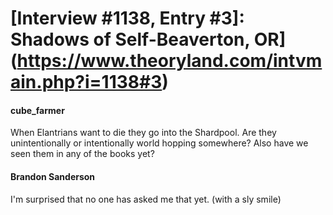 # [Interview #1138, Entry #3]: Shadows of Self-Beaverton, OR](https://www.theoryland.com/intvmain.php?i=1138#3)

#### cube\_farmer

When Elantrians want to die they go into the Shardpool. Are they unintentionally or intentionally world hopping somewhere? Also have we seen them in any of the books yet?

#### Brandon Sanderson

I'm surprised that no one has asked me that yet. (with a sly smile)

